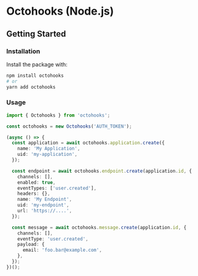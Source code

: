 # Octohooks (Node.js)

## Getting Started

### Installation

Install the package with:

```sh
npm install octohooks
# or
yarn add octohooks
```

### Usage

```typescript
import { Octohooks } from 'octohooks';

const octohooks = new Octohooks('AUTH_TOKEN');

(async () => {
  const application = await octohooks.application.create({
    name: 'My Application',
    uid: 'my-application',
  });

  const endpoint = await octohooks.endpoint.create(application.id, {
    channels: [],
    enabled: true,
    eventTypes: ['user.created'],
    headers: {},
    name: 'My Endpoint',
    uid: 'my-endpoint',
    url: 'https://....',
  });

  const message = await octohooks.message.create(application.id, {
    channels: [],
    eventType: 'user.created',
    payload: {
      email: 'foo.bar@example.com',
    },
  });
})();
```
